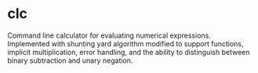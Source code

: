 # clc
Command line calculator for evaluating numerical expressions.  Implemented with shunting yard algorithm modified to support functions, implicit multiplication, error handling, and the ability to distinguish between binary subtraction and unary negation.
